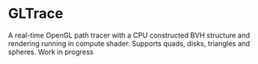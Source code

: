 # GLTrace
A real-time OpenGL path tracer with a CPU constructed BVH structure and rendering running in compute shader. Supports quads, disks, triangles and spheres. Work in progress
